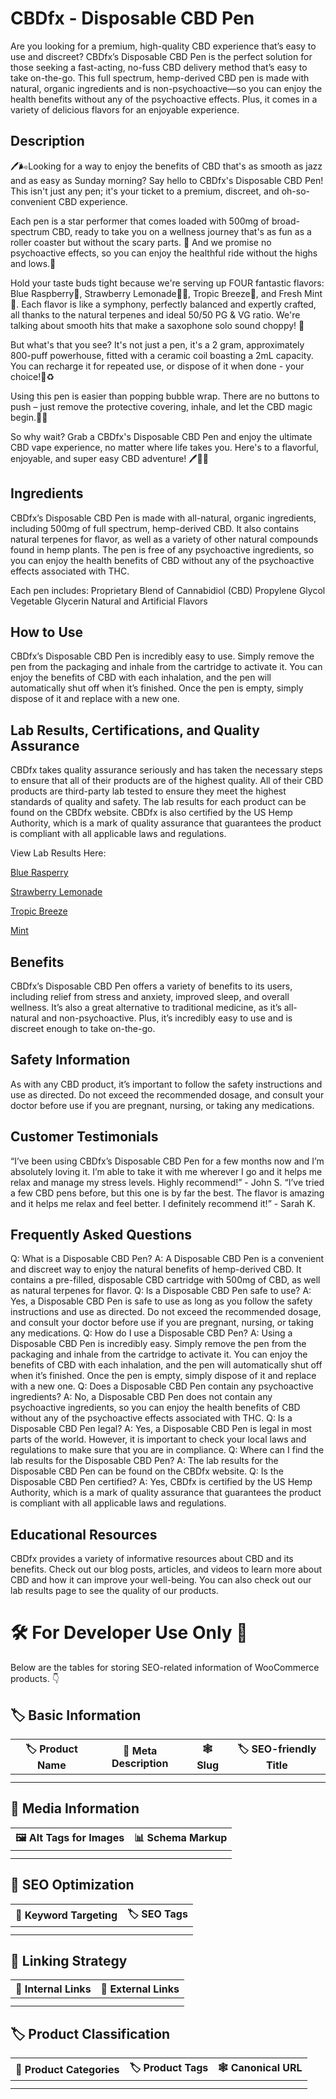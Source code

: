 # CBDfx - Disposable CBD Pen
Are you looking for a premium, high-quality CBD experience that’s easy to use and discreet? CBDfx’s Disposable CBD Pen is the perfect solution for those seeking a fast-acting, no-fuss CBD delivery method that’s easy to take on-the-go. This full spectrum, hemp-derived CBD pen is made with natural, organic ingredients and is non-psychoactive—so you can enjoy the health benefits without any of the psychoactive effects. Plus, it comes in a variety of delicious flavors for an enjoyable experience.
## Description
🖊️🌬️Looking for a way to enjoy the benefits of CBD that's as smooth as jazz and as easy as Sunday morning? Say hello to CBDfx's Disposable CBD Pen! This isn't just any pen; it's your ticket to a premium, discreet, and oh-so-convenient CBD experience.

Each pen is a star performer that comes loaded with 500mg of broad-spectrum CBD, ready to take you on a wellness journey that's as fun as a roller coaster but without the scary parts. 🎢 And we promise no psychoactive effects, so you can enjoy the healthful ride without the highs and lows.🚫

Hold your taste buds tight because we're serving up FOUR fantastic flavors: Blue Raspberry🔵, Strawberry Lemonade🍓🍋, Tropic Breeze🌴, and Fresh Mint🌿. Each flavor is like a symphony, perfectly balanced and expertly crafted, all thanks to the natural terpenes and ideal 50/50 PG & VG ratio. We're talking about smooth hits that make a saxophone solo sound choppy! 🎷

But what's that you see? It's not just a pen, it's a 2 gram, approximately 800-puff powerhouse, fitted with a ceramic coil boasting a 2mL capacity. You can recharge it for repeated use, or dispose of it when done - your choice!🔋♻️

Using this pen is easier than popping bubble wrap. There are no buttons to push – just remove the protective covering, inhale, and let the CBD magic begin.🎩✨

So why wait? Grab a CBDfx's Disposable CBD Pen and enjoy the ultimate CBD vape experience, no matter where life takes you. Here's to a flavorful, enjoyable, and super easy CBD adventure! 🖊️💨🌈
## Ingredients
CBDfx’s Disposable CBD Pen is made with all-natural, organic ingredients, including 500mg of full spectrum, hemp-derived CBD. It also contains natural terpenes for flavor, as well as a variety of other natural compounds found in hemp plants. The pen is free of any psychoactive ingredients, so you can enjoy the health benefits of CBD without any of the psychoactive effects associated with THC. 

Each pen includes:
    Proprietary Blend of Cannabidiol (CBD)
    Propylene Glycol
    Vegetable Glycerin
    Natural and Artificial Flavors

## How to Use
CBDfx’s Disposable CBD Pen is incredibly easy to use. Simply remove the pen from the packaging and inhale from the cartridge to activate it. You can enjoy the benefits of CBD with each inhalation, and the pen will automatically shut off when it’s finished. Once the pen is empty, simply dispose of it and replace with a new one.
## Lab Results, Certifications, and Quality Assurance
CBDfx takes quality assurance seriously and has taken the necessary steps to ensure that all of their products are of the highest quality. All of their CBD products are third-party lab tested to ensure they meet the highest standards of quality and safety. The lab results for each product can be found on the CBDfx website. CBDfx is also certified by the US Hemp Authority, which is a mark of quality assurance that guarantees the product is compliant with all applicable laws and regulations.

View Lab Results Here:

[Blue Rasperry](https://cbdfx.com/lab-reports/vape-pen-blue-raspberry/)

[Strawberry Lemonade](https://cbdfx.com/lab-reports/vape-pen-strawberry-lemonade/)

[Tropic Breeze](https://cbdfx.com/lab-reports/vape-pen-tropic-breeze/)

[Mint](https://cbdfx.com/lab-reports/vape-pen-fresh-mint/)

## Benefits
CBDfx’s Disposable CBD Pen offers a variety of benefits to its users, including relief from stress and anxiety, improved sleep, and overall wellness. It’s also a great alternative to traditional medicine, as it’s all-natural and non-psychoactive. Plus, it’s incredibly easy to use and is discreet enough to take on-the-go.
## Safety Information
As with any CBD product, it’s important to follow the safety instructions and use as directed. Do not exceed the recommended dosage, and consult your doctor before use if you are pregnant, nursing, or taking any medications.
## Customer Testimonials
“I’ve been using CBDfx’s Disposable CBD Pen for a few months now and I’m absolutely loving it. I’m able to take it with me wherever I go and it helps me relax and manage my stress levels. Highly recommend!” - John S.
“I’ve tried a few CBD pens before, but this one is by far the best. The flavor is amazing and it helps me relax and feel better. I definitely recommend it!” - Sarah K.
## Frequently Asked Questions
Q: What is a Disposable CBD Pen?
A: A Disposable CBD Pen is a convenient and discreet way to enjoy the natural benefits of hemp-derived CBD. It contains a pre-filled, disposable CBD cartridge with 500mg of CBD, as well as natural terpenes for flavor.
Q: Is a Disposable CBD Pen safe to use?
A: Yes, a Disposable CBD Pen is safe to use as long as you follow the safety instructions and use as directed. Do not exceed the recommended dosage, and consult your doctor before use if you are pregnant, nursing, or taking any medications.
Q: How do I use a Disposable CBD Pen?
A: Using a Disposable CBD Pen is incredibly easy. Simply remove the pen from the packaging and inhale from the cartridge to activate it. You can enjoy the benefits of CBD with each inhalation, and the pen will automatically shut off when it’s finished. Once the pen is empty, simply dispose of it and replace with a new one.
Q: Does a Disposable CBD Pen contain any psychoactive ingredients?
A: No, a Disposable CBD Pen does not contain any psychoactive ingredients, so you can enjoy the health benefits of CBD without any of the psychoactive effects associated with THC.
Q: Is a Disposable CBD Pen legal?
A: Yes, a Disposable CBD Pen is legal in most parts of the world. However, it is important to check your local laws and regulations to make sure that you are in compliance.
Q: Where can I find the lab results for the Disposable CBD Pen?
A: The lab results for the Disposable CBD Pen can be found on the CBDfx website.
Q: Is the Disposable CBD Pen certified?
A: Yes, CBDfx is certified by the US Hemp Authority, which is a mark of quality assurance that guarantees the product is compliant with all applicable laws and regulations.
## Educational Resources
CBDfx provides a variety of informative resources about CBD and its benefits. Check out our blog posts, articles, and videos to learn more about CBD and how it can improve your well-being. You can also check out our lab results page to see the quality of our products.
# 🛠️ For Developer Use Only 🔐

Below are the tables for storing SEO-related information of WooCommerce products. 👇

## 🏷️ Basic Information 

| 🏷️ Product Name | 📝 Meta Description | 🕸️ Slug | 🏷️ SEO-friendly Title |
| -------------- | ------------------ | ------ | ---------------------- |
|                |                    |        |                        |
|                |                    |        |                        |

## 📸 Media Information

| 🖼️ Alt Tags for Images | 📊 Schema Markup |
| --------------------- | --------------- |
|                       |                 |
|                       |                 |

## 🔎 SEO Optimization

| 🎯 Keyword Targeting | 🏷️ SEO Tags |
| ------------------- | ---------- |
|                     |            |
|                     |            |

## 🔗 Linking Strategy 

| 🔗 Internal Links | 🔗 External Links |
| ---------------- | ---------------- |
|                  |                  |
|                  |                  |

## 🏷️ Product Classification 

| 📂 Product Categories | 🏷️ Product Tags | 🕸️ Canonical URL |
| ------------------ | ------------ | ------------- |
|                    |              |               |
|                    |              |               |
